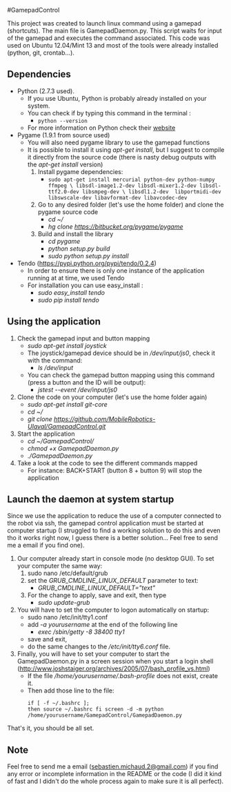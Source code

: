 #GamepadControl

This project was created to launch linux command using a gamepad (shortcuts). The main file is GamepadDaemon.py. This script waits for input of the gamepad and executes the command associated. This code was used on Ubuntu 12.04/Mint 13 and most of the tools were already installed (python, git, crontab...). 


## Dependencies
- Python (2.7.3 used). 
    - If you use Ubuntu, Python is probably already installed on your system. 
    - You can check if by typing this command in the terminal : 
        - ``python --version``
    - For more information on Python check their [website](https://www.python.org/)
- Pygame (1.9.1 from source used)
    - You will also need pygame library to use the gamepad functions
    - It is possible to install it using *apt-get install*, but I suggest to compile it directly from the source code (there is nasty debug outputs with the *apt-get install* version)
        1. Install pygame dependencies:
            - ``sudo apt-get install mercurial python-dev python-numpy ffmpeg \
            libsdl-image1.2-dev libsdl-mixer1.2-dev libsdl-ttf2.0-dev libsmpeg-dev \
            libsdl1.2-dev  libportmidi-dev libswscale-dev libavformat-dev libavcodec-dev``
        2. Go to any desired folder (let's use the home folder) and clone the pygame source code
            - *cd ~/*
            - *hg clone https://bitbucket.org/pygame/pygame*
        3. Build and install the library
            - *cd pygame*
            - *python setup.py build*
            - *sudo python setup.py install*
- Tendo (https://pypi.python.org/pypi/tendo/0.2.4)
    - In order to ensure there is only one instance of the application running at at time, we used Tendo
    - For installation you can use easy_install :
        - *sudo easy_install tendo*
        - *sudo pip install tendo*

## Using the application
1. Check the gamepad input and button mapping
    - *sudo apt-get install joystick*
    - The joystick/gamepad device should be in */dev/input/js0*, check it with the command: 
        - *ls /dev/input*
    - You can check the gamepad button mapping using this command (press a button and the ID will be output):
        - *jstest --event /dev/input/js0*
2. Clone the code on your computer (let's use the home folder again)
    - *sudo apt-get install git-core*
    - *cd ~/*
    - *git clone https://github.com/MobileRobotics-Ulaval/GamepadControl.git*
3. Start the application
    - *cd ~/GamepadControl/*
    - *chmod +x GamepadDaemon.py*
    - *./GamepadDaemon.py*
4. Take a look at the code to see the different commands mapped
    - For instance: BACK+START (button 8 + button 9) will stop the application

## Launch the daemon at system startup
Since we use the application to reduce the use of a computer connected to the robot via ssh, the gamepad control application must be started at computer startup (I struggled to find a working solution to do this and even tho it works right now, I guess there is a better solution... Feel free to send me a email if you find one).

1. Our computer already start in console mode (no desktop GUI). To set your computer the same way:
    1. sudo nano /etc/default/grub
    2. set the *GRUB_CMDLINE_LINUX_DEFAULT* parameter to text:
        - *GRUB_CMDLINE_LINUX_DEFAULT="text"*
    3. For the change to apply, save and exit, then type
        - *sudo update-grub*
2. You will have to set the computer to logon automatically on startup:
    - sudo nano /etc/init/tty1.conf
    - add *-a yourusername* at the end of the following line 
        - *exec /sbin/getty -8 38400 tty1*
    - save and exit,
    - do the same changes to the */etc/init/tty6.conf* file.
3. Finally, you will have to set your computer to start the GamepadDaemon.py in a screen session when you start a login shell (http://www.joshstaiger.org/archives/2005/07/bash_profile_vs.html)
    - If the file */home/yourusername/.bash-profile* does not exist, create it.
    - Then add those line to the file: <pre><code>if [ -f ~/.bashrc ]; then
            source ~/.bashrc
    fi
    screen -d -m python /home/yourusername/GamepadControl/GamepadDaemon.py
    </pre></code>


That's it, you should be all set.

## Note
Feel free to send me a email (sebastien.michaud.2@gmail.com) if you find any error or incomplete information in the README or the code (I did it kind of fast and I didn't do the whole process again to make sure it is all perfect).
